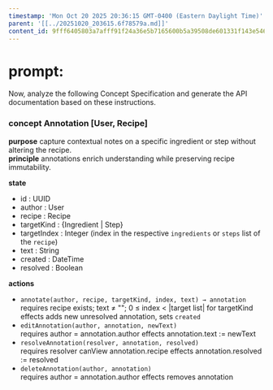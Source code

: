 ```yaml
---
timestamp: 'Mon Oct 20 2025 20:36:15 GMT-0400 (Eastern Daylight Time)'
parent: '[[../20251020_203615.6f78579a.md]]'
content_id: 9fff6405803a7afff91f24a36e5b7165600b5a39508de601331f143e546b153d
---
```


# prompt:

Now, analyze the following Concept Specification and generate the API documentation based on these instructions.

### concept Annotation \[User, Recipe]

**purpose** capture contextual notes on a specific ingredient or step without altering the recipe.\
**principle** annotations enrich understanding while preserving recipe immutability.

**state**

* id : UUID
* author : User
* recipe : Recipe
* targetKind : {Ingredient | Step}
* targetIndex : Integer (index in the respective `ingredients` or `steps` list of the `recipe`)
* text : String
* created : DateTime
* resolved : Boolean

**actions**

* `annotate(author, recipe, targetKind, index, text) → annotation`\
  requires recipe exists; text ≠ ""; 0 ≤ index < |target list| for targetKind\
  effects adds new unresolved annotation, sets `created`
* `editAnnotation(author, annotation, newText)`\
  requires author = annotation.author effects annotation.text := newText
* `resolveAnnotation(resolver, annotation, resolved)`\
  requires resolver canView annotation.recipe effects annotation.resolved := resolved
* `deleteAnnotation(author, annotation)`\
  requires author = annotation.author effects removes annotation
